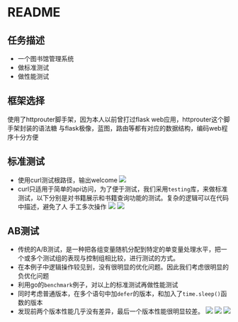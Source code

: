 # README
## 任务描述
+ 一个图书馆管理系统
+ 做标准测试
+ 做性能测试

## 框架选择
使用了httprouter脚手架，因为本人以前曾打过flask web应用，httprouter这个脚手架封装的语法糖
与flask极像，蓝图，路由等都有对应的数据结构，编码web程序十分方便

## 标准测试
+ 使用curl测试根路径，输出welcome
![](https://ws3.sinaimg.cn/large/006tNbRwgy1fx9qq3gngaj30r00a8tgg.jpg)
+ curl只适用于简单的api访问，为了便于测试，我们采用`testing`库，来做标准测试，以下分别是对书籍展示和书籍查询功能的测试。复杂的逻辑可以在代码中描述，避免了人
手工多次操作
![](https://ws4.sinaimg.cn/large/006tNbRwgy1fx9qurqf0qj31ae0aijt9.jpg)
![](https://ws4.sinaimg.cn/large/006tNbRwgy1fx9qv8h46mj31ae0aita6.jpg)

## AB测试
+ 传统的A/B测试，是一种把各组变量随机分配到特定的单变量处理水平，把一个或多个测试组的表现与控制组相比较，进行测试的方式。
+ 在本例子中逻辑操作较见到，没有很明显的优化问题。因此我们考虑很明显的负优化问题
+ 利用go的`benchmark`例子，对以上的标准测试再做性能测试
+ 同时考虑普通版本，在多个语句中加`defer`的版本，和加入了`time.sleep()`函数的版本
+ 发现前两个版本性能几乎没有差异，最后一个版本性能很明显较差。
![](https://ws3.sinaimg.cn/large/006tNbRwly1fx9qxv4vxyj31e80hs78h.jpg)
![](https://ws3.sinaimg.cn/large/006tNbRwly1fx9r2hppqjj31e80qyaed.jpg)
![](https://ws2.sinaimg.cn/large/006tNbRwly1fx9r329j31j31e80ji78b.jpg)